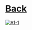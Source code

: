 # [Back](../a1/README.md)

[![A1-1](http://i3.ytimg.com/vi/gz9JbZcfnrk/maxresdefault.jpg)](https://www.youtube.com/watch?v=gz9JbZcfnrk&list=PL5QyCnFPRx0GxaFjdAVkx7K9TfEklY4sg)
